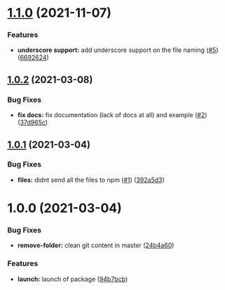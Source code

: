 # [1.1.0](https://github.com/solx-oss/create-template-folder/compare/v1.0.2...v1.1.0) (2021-11-07)


### Features

* **underscore support:** add underscore support on the file naming ([#5](https://github.com/solx-oss/create-template-folder/issues/5)) ([6692624](https://github.com/solx-oss/create-template-folder/commit/6692624304f677d8271a49bdc03f4f0175a2dc1b))

## [1.0.2](https://github.com/solx-oss/create-template-folder/compare/v1.0.1...v1.0.2) (2021-03-08)


### Bug Fixes

* **fix docs:** fix documentation (lack of docs at all) and example ([#2](https://github.com/solx-oss/create-template-folder/issues/2)) ([37d965c](https://github.com/solx-oss/create-template-folder/commit/37d965c4a716bfd9690e1f53a1fb773301de691a))

## [1.0.1](https://github.com/solx-oss/create-template-folder/compare/v1.0.0...v1.0.1) (2021-03-04)


### Bug Fixes

* **files:** didnt send all the files to npm ([#1](https://github.com/solx-oss/create-template-folder/issues/1)) ([392a5d3](https://github.com/solx-oss/create-template-folder/commit/392a5d3101e47c30ebe72cbe76e2c9c5bceef762))

# 1.0.0 (2021-03-04)


### Bug Fixes

* **remove-folder:** clean git content in master ([24b4a60](https://github.com/solx-oss/create-template-folder/commit/24b4a606b43e98de71ae1fbb0562b557219ea3c0))


### Features

* **launch:** launch of package ([94b7bcb](https://github.com/solx-oss/create-template-folder/commit/94b7bcb5cbaf6e871d0805fe044070de7a79aefc))
